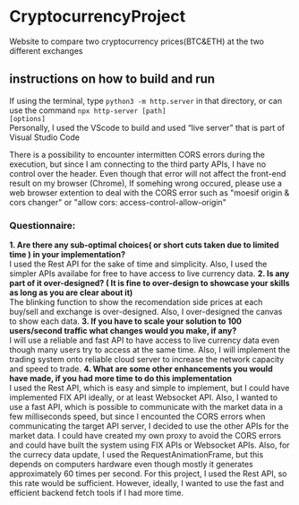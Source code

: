 # CryptocurrencyProject
Website to compare two cryptocurrency prices(BTC&amp;ETH) at the two different exchanges

## instructions on how to build and run
If using the terminal, type <code>python3 -m http.server</code> in that directory, or can use the command <code>npx http-server [path] [options]</code><br/>  Personally, I used the VScode to build and used “live server” that is part of Visual Studio Code<br/>  

There is a possibility to encounter intermitten CORS errors during the execution, but since I am connecting to the third party APIs, I have no control over the header. Even though that error will not affect the front-end result on my browser (Chrome), If somehing wrong occured, please use a web browser extention to deal with the CORS error such as "moesif origin & cors changer" or "allow cors: access-control-allow-origin"

### Questionnaire:
**1. Are there any sub-optimal choices( or short cuts taken due to limited time ) in your implementation?<br/>**
   I used the Rest API for the sake of time and simplicity. Also, I used the simpler APIs availabe for free to have access to live currency data.
**2. Is any part of it over-designed? ( It is fine to over-design to showcase your skills as long as you are clear about it)<br/>**
   The blinking function to show the recomendation side prices at each buy/sell and exchange is over-designed. Also, I over-designed the canvas to show each data.
**3. If you have to scale your solution to 100 users/second traffic what changes would you make, if any?<br/>**
   I will use a reliable and fast API to have access to live currency data even though many users try to access at the same time. Also, I will implement the trading    system onto reliable cloud server to increase the network capacity and speed to trade. 
**4. What are some other enhancements you would have made, if you had more time to do this implementation<br/>**
   I used the Rest API, which is easy and simple to implement, but I could have implemented FIX API ideally, or at least Websocket API. Also, I wanted to use a fast    API, which is possible to communicate with the market data in a few milliseconds speed, but since I encounted the CORS errors when communicating the target API      server, I decided to use the other APIs for the market data. I could have created my own proxy to avoid the CORS errors and could have built the system using FIX    APIs or Websocket APIs.
   Also, for the currecy data update, I used the RequestAnimationFrame, but this depends on computers hardware even though mostly it generates
   approximately 60 times per second. For this project, I used the Rest API, so this rate would be sufficient. However, ideally, I wanted to use
   the fast and efficient backend fetch tools if I had more time. 
